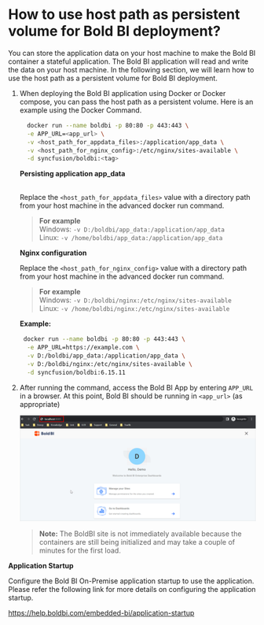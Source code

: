 # How to use host path as persistent volume for Bold BI deployment?

You can store the application data on your host machine to make the Bold BI container a stateful application. The Bold BI application will read and write the data on your host machine. In the following section, we will learn how to use the host path as a persistent volume for Bold BI deployment.

1. When deploying the Bold BI application using Docker or Docker compose, you can pass the host path as a persistent volume. Here is an example using the Docker Command.
   
   ```sh
     docker run --name boldbi -p 80:80 -p 443:443 \
     -e APP_URL=<app_url> \
     -v <host_path_for_appdata_files>:/application/app_data \
     -v <host_path_for_nginx_config>:/etc/nginx/sites-available \
     -d syncfusion/boldbi:<tag>
   ```
  
    <b>Persisting application app_data</b> </br></br>
     
    Replace the `<host_path_for_appdata_files>` value with a directory path from your host machine in the advanced docker run command.

   > **For example**<br/>
   > Windows: `-v D:/boldbi/app_data:/application/app_data`<br/>
   > Linux: `-v /home/boldbi/app_data:/application/app_data`

   <b>Nginx configuration</b>

   Replace the `<host_path_for_nginx_config>` value with a directory path from your host machine in the advanced docker run command.

   > **For example**<br/>
   > Windows: `-v D:/boldbi/nginx:/etc/nginx/sites-available`<br/>
   > Linux: `-v /home/boldbi/nginx:/etc/nginx/sites-available`

   <b>Example:</b>
   ```sh
    docker run --name boldbi -p 80:80 -p 443:443 \
     -e APP_URL=https://example.com \
     -v D:/boldbi/app_data:/application/app_data \
     -v D:/boldbi/nginx:/etc/nginx/sites-available \
     -d syncfusion/boldbi:6.15.11
   ``` 
3. After running the command, access the Bold BI App by entering `APP_URL` in a browser. At this point, Bold BI should be running in `<app_url>` (as appropriate)

   ![docker-compose-startup](/docs/images/docker-startup.png)
 
    > **Note:**
   > The BoldBI site is not immediately available because the containers are still being initialized and may take a couple of minutes for the first load.

**Application Startup**

Configure the Bold BI On-Premise application startup to use the application. Please refer the following link for more details on configuring the application startup.

https://help.boldbi.com/embedded-bi/application-startup
